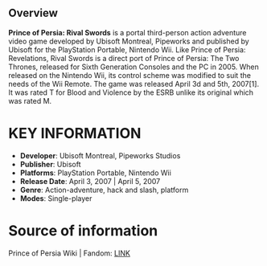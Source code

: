 ## Overview


**Prince of Persia: Rival Swords** is a portal third-person action adventure video game developed by Ubisoft Montreal, Pipeworks and published by Ubisoft for the PlayStation Portable, Nintendo Wii. Like Prince of Persia: Revelations, Rival Swords is a direct port of Prince of Persia: The Two Thrones, released for Sixth Generation Consoles and the PC in 2005. When released on the Nintendo Wii, its control scheme was modified to suit the needs of the Wii Remote. The game was released April 3d and 5th, 2007[1]. It was rated T for Blood and Violence by the ESRB unlike its original which was rated M.
# KEY INFORMATION

- **Developer**: Ubisoft Montreal, Pipeworks Studios
- **Publisher**: Ubisoft
- **Platforms**: PlayStation Portable, Nintendo Wii
- **Release Date**: April 3, 2007 | April 5, 2007
- **Genre**: Action-adventure, hack and slash, platform
- **Modes**: Single-player
# Source of information
 Prince of Persia Wiki | Fandom: [LINK](https://princeofpersia.fandom.com/wiki/Prince_of_Persia:_Rival_Swords)